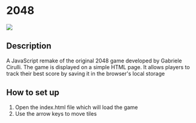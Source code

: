 # 2048
![](https://i.imgur.com/9t9FXlR.png) 


## Description
A JavaScript remake of the original 2048 game developed by Gabriele Cirulli. The game is displayed on a simple HTML page. It allows players to track their best score by saving it in the browser's local storage

## How to set up

1. Open the index.html file which will load the game
2. Use the arrow keys to move tiles
